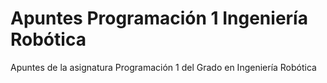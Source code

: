 # Apuntes Programación 1 Ingeniería Robótica

Apuntes de la asignatura Programación 1 del Grado en Ingeniería Robótica
